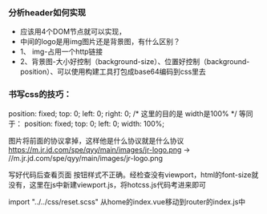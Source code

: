 ### 分析header如何实现

* 应该用4个DOM节点就可以实现，
* 中间的logo是用img图片还是背景图，有什么区别？
*  1、 img-占用一个http链接  
*  2、背景图-大小好控制（background-size）、位置好控制（background-position）、可以使用构建工具打包成base64编码到css里去

### 书写css的技巧：
position: fixed;
top: 0;
left: 0;
right: 0; /* 这里的目的是 width是100%  */ 
等同于：
position: fixed;
top: 0;
left: 0;
width: 100%;

图片将前面的协议拿掉，这样他是什么协议就是什么协议
https://m.jr.jd.com/spe/qyy/main/images/jr-logo.png -> //m.jr.jd.com/spe/qyy/main/images/jr-logo.png

写好代码后查看页面 按钮样式不正确。经检查没有viewport，html的font-size就没有，这里在js中新建viewport.js，将hotcss.js代码考进来即可

import "../../css/reset.scss" 从home的index.vue移动到router的index.js中